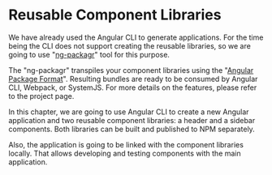 # Reusable Component Libraries

We have already used the Angular CLI to generate applications.
For the time being the CLI does not support creating the reusable libraries,
so we are going to use "[ng-packagr](https://github.com/dherges/ng-packagr)" tool for this purpose.

The "ng-packagr" transpiles your component libraries
using the "[Angular Package Format](https://docs.google.com/document/d/1CZC2rcpxffTDfRDs6p1cfbmKNLA6x5O-NtkJglDaBVs/preview)".
Resulting bundles are ready to be consumed by Angular CLI, Webpack, or SystemJS.
For more details on the features, please refer to the project page.

In this chapter, we are going to use Angular CLI to create a new Angular application and two reusable component libraries:
a header and a sidebar components. Both libraries can be built and published to NPM separately.

Also, the application is going to be linked with the component libraries locally.
That allows developing and testing components with the main application.
